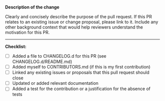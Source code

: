 **Description of the change**

Clearly and concisely describe the purpose of the pull request. If this PR relates to an existing issue or change proposal, please link to it. Include any other background context that would help reviewers understand the motivation for this PR.

---

**Checklist:**

- [ ] Added a file to CHANGELOG.d for this PR (see CHANGELOG.d/README.md)
- [ ] Added myself to CONTRIBUTORS.md (if this is my first contribution)
- [ ] Linked any existing issues or proposals that this pull request should close
- [ ] Updated or added relevant documentation
- [ ] Added a test for the contribution or a justification for the absence of tests
